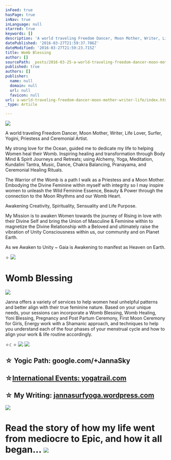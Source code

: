 ```yaml
---
inFeed: true
hasPage: true
inNav: true
inLanguage: null
starred: true
keywords: []
description: 'A world traveling Freedom Dancer, Moon Mother, Writer, Life Lover, Surfer, Yogini, Priestess and Ceremonial Artist.'
datePublished: '2016-03-27T21:59:37.786Z'
dateModified: '2016-03-27T21:59:23.715Z'
title: Womb Blessing
author: []
sourcePath: _posts/2016-03-25-a-world-traveling-freedom-dancer-moon-mother-writer-life.md
published: true
authors: []
publisher:
  name: null
  domain: null
  url: null
  favicon: null
url: a-world-traveling-freedom-dancer-moon-mother-writer-life/index.html
_type: Article

---
```

![](https://the-grid-user-content.s3-us-west-2.amazonaws.com/0321c5c6-9040-4df7-8407-f0ad16dac79c.jpg)

A world traveling Freedom Dancer, Moon Mother, Writer, Life Lover, Surfer, Yogini, Priestess and Ceremonial Artist.

My strong love for the Ocean, guided me to dedicate my life to helping Women heal their Womb. Inspiring healing and transformation through Body Mind & Spirit Journeys and Retreats; using Alchemy, Yoga, Meditation, Kundalini Tantra, Music, Dance, Chakra Balancing, Pranayama, and Ceremonial Healing Rituals.

The Warrior of the Womb is a path I walk as a Priestess and a Moon Mother. Embodying the Divine Feminine within myself with integrity so I may inspire women to unleash the Wild Feminine Essence, Beauty & Power through the connection to the Moon Rhythms and our Womb Heart. 

Awakening Creativity, Spirituality, Sensuality and Life Purpose.

My Mission is to awaken Women towards the journey of Rising in love with their Divine Self and bring the Union of Masculine & Feminine within to magnetize the Divine Relationship with a Beloved and ultimately raise the vibration of Unity Consciousness within us, our community and on Planet Earth.

As we Awaken to Unity ~ Gaia is Awakening to manifest as Heaven on Earth.

✧
![](https://imgflo.herokuapp.com/graph/vahj1ThiexotieMo/7a946c4808143c6b11deef8729ad39f2/passthrough.jpg?height=140&input=https%3A%2F%2Fthe-grid-user-content.s3-us-west-2.amazonaws.com%2Fe208e381-54ae-40bb-afcc-c22bccbde7b1.jpg&width=180)

# Womb Blessing
![](https://the-grid-user-content.s3-us-west-2.amazonaws.com/e208e381-54ae-40bb-afcc-c22bccbde7b1.jpg)

Janna offers a variety of services to help women heal unhelpful patterns and better align with their true feminine nature. Based on your unique needs, your sessions can incorporate a Womb Blessing, Womb Healing, Yoni Blessing, Pregnancy and Post Partum Ceremony, First Moon Ceremony for Girls, Energy work with a Shamanic approach, and techniques to help you understand each of the four phases of your menstrual cycle and how to align your work & life routine accordingly.

✧☾✧ ![](https://imgflo.herokuapp.com/graph/vahj1ThiexotieMo/624c81bc8af33edd93a36f980cdb58b1/passthrough.jpg?height=336&input=https%3A%2F%2Fs3-us-west-2.amazonaws.com%2Fthe-grid-img%2Fp%2F2ebc134c8495e13577b40fbf7f75983c5f5d5a7c.jpg&width=255)
![](https://the-grid-user-content.s3-us-west-2.amazonaws.com/0c21a18a-bef9-4a5d-98d6-3929539b4bca.jpg)

## ☆ Yogic Path: google.com/+JannaSky 

## ☆[International Events: yogatrail.com][0]

## ☆ My Writing: [jannasurfyoga.wordpress.com][1]
![](https://imgflo.herokuapp.com/graph/vahj1ThiexotieMo/7e370e17ec8f48075ab1cf4339e46f45/passthrough.jpg?height=188&input=https%3A%2F%2Fthe-grid-user-content.s3-us-west-2.amazonaws.com%2F2f8de091-e93d-4bd5-8448-8b2bbf5e56ea.jpg&width=462)

# Read the story of how my life went from mediocre to Epic, and how it all began... ![](https://the-grid-user-content.s3-us-west-2.amazonaws.com/2f8de091-e93d-4bd5-8448-8b2bbf5e56ea.jpg)

[0]: http://www.yogatrail.com/i/nmtnn5/hSd7xQFBFk
[1]: jannasurfyoga.wordpress.com